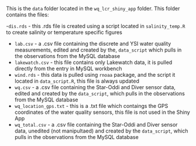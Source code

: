 This is the `data` folder located in the `wq_lcr_shiny_app` folder. This folder contains the files:  


-`dis.rds` - this .rds file is created using a script located in `salinity_temp.R` to create salinity or temperature specific figures   
- `lab.csv` - a .csv file containing the discrete and YSI water quality measurements, edited and created by the, `data_script` which pulls in the observations from the MySQL database 
- `lakewatch.csv` - this file contains only Lakewatch data, it is pulled directly from the entry in MySQL workbench  
- `wind.rds` - this data is pulled using `rnoaa` package, and the script it located in `data_script.R`, this file is always updated
- `wq.csv` - a .csv file containing the Star-Oddi and Diver sensor data, edited and created by the `data_script`, which pulls in the observations from the MySQL database  
- `wq_location_gps.txt` - this is a .txt file which contaings the GPS coordinates of the water quality sensors, this file is not used in the Shiny App  
- `wq_total.csv` - a .csv file containing the Star-Oddi and Diver sensor data, unedited (not manipultaed) and created by the `data_script`, which pulls in the observations from the MySQL database  
